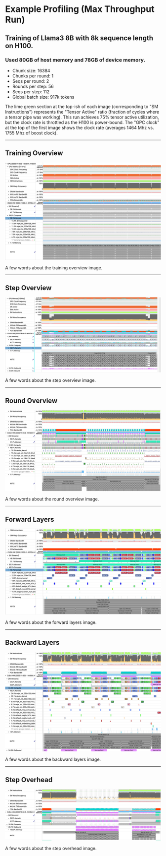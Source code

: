 # Example Profiling (Max Throughput Run)

## Training of Llama3 8B with 8k sequence length on H100. 
### Used 80GB of host memory and 78GB of device memory.

- Chunk size: 16384
- Chunks per round: 1
- Seqs per round: 2
- Rounds per step: 56
- Seqs per step: 112
- Global batch size: 917k tokens


The lime green section at the top-ish of each image (corresponding to "SM Instructions") represents the "Tensor Active" ratio (fraction of cycles where a tensor pipe was working). This run achieves 75% tensor active utilization, but the clock rate is throttled as the H100 is power-bound. The "GPC clock" at the top of the first image shows the clock rate (averages 1464 Mhz vs. 1755 Mhz of boost clock).

---

## Training Overview

![training_overview.png](../bench/reproduce_results/profiling/sample_profiling_110_78_8192_8/training_overview.png)

A few words about the training overview image.

---

## Step Overview

![step_overview.png](../bench/reproduce_results/profiling/sample_profiling_110_78_8192_8/step_overview.png)

A few words about the step overview image.

---

## Round Overview

![round_overview.png](../bench/reproduce_results/profiling/sample_profiling_110_78_8192_8/round_overview.png)

A few words about the round overview image.

---

## Forward Layers

![fwd_layers.png](../bench/reproduce_results/profiling/sample_profiling_110_78_8192_8/fwd_layers.png)

A few words about the forward layers image.

---

## Backward Layers

![bwd_layers.png](../bench/reproduce_results/profiling/sample_profiling_110_78_8192_8/bwd_layers.png)

A few words about the backward layers image.

---

## Step Overhead

![step_overhead.png](../bench/reproduce_results/profiling/sample_profiling_110_78_8192_8/step_overhead.png)

A few words about the step overhead image.

